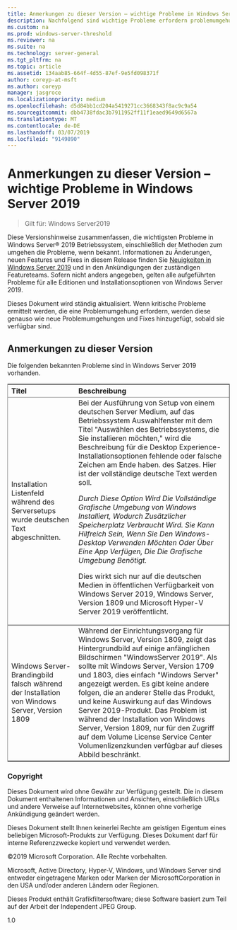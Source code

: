 ```yaml
---
title: Anmerkungen zu dieser Version – wichtige Probleme in Windows Server 2019
description: Nachfolgend sind wichtige Probleme erfordern problemumgehungen Abstürze, hängendem, Installation Fehler und Datenverluste vermeiden
ms.custom: na
ms.prod: windows-server-threshold
ms.reviewer: na
ms.suite: na
ms.technology: server-general
ms.tgt_pltfrm: na
ms.topic: article
ms.assetid: 134aab85-664f-4d55-87ef-9e5fd098371f
author: coreyp-at-msft
ms.author: coreyp
manager: jasgroce
ms.localizationpriority: medium
ms.openlocfilehash: d5d84bb1cd204a5419271cc3668343f8ac9c9a54
ms.sourcegitcommit: dbb4738fdac3b7911952ff11f1eaed9649d6567a
ms.translationtype: MT
ms.contentlocale: de-DE
ms.lasthandoff: 03/07/2019
ms.locfileid: "9149890"
---
```

# Anmerkungen zu dieser Version – wichtige Probleme in Windows Server 2019

>Gilt für: Windows Server2019

Diese Versionshinweise zusammenfassen, die wichtigsten Probleme in Windows Server&reg; 2019 Betriebssystem, einschließlich der Methoden zum umgehen die Probleme, wenn bekannt. Informationen zu Änderungen, neuen Features und Fixes in diesem Release finden Sie [Neuigkeiten in Windows Server 2019](whats-new-19.md) und in den Ankündigungen der zuständigen Featureteams. Sofern nicht anders angegeben, gelten alle aufgeführten Probleme für alle Editionen und Installationsoptionen von Windows Server 2019.  

Dieses Dokument wird ständig aktualisiert. Wenn kritische Probleme ermittelt werden, die eine Problemumgehung erfordern, werden diese genauso wie neue Problemumgehungen und Fixes hinzugefügt, sobald sie verfügbar sind.  
  
## Anmerkungen zu dieser Version
Die folgenden bekannten Probleme sind in Windows Server 2019 vorhanden. 
<table border="1" rules="rows">
  <thead align="left" valign="middle">
    <tr>
      <th>Titel</th>
      <th>Beschreibung</th>
    </tr>
  </thead>
  <tbody align="left" valign="middle">
    <tr>
      <td>Installation Listenfeld während des Serversetups wurde deutschen Text abgeschnitten.</td>
      <td>Bei der Ausführung von Setup von einem deutschen Server Medium, auf das Betriebssystem Auswahlfenster mit dem Titel "Auswählen des Betriebssystems, die Sie installieren möchten," wird die Beschreibung für die Desktop Experience-Installationsoptionen fehlende oder falsche Zeichen am Ende haben. des Satzes. Hier ist der vollständige deutsche Text werden soll.  
      <br/>
      <p><i>Durch Diese Option Wird Die Vollständige Grafische Umgebung von Windows Installiert, Wodurch Zusätzlicher Speicherplatz Verbraucht Wird. Sie Kann Hilfreich Sein, Wenn Sie Den Windows-Desktop Verwenden Möchten Oder Über Eine App Verfügen, Die Die Grafische Umgebung Benötigt.</i> </p>
      <p>Dies wirkt sich nur auf die deutschen Medien in öffentlichen Verfügbarkeit von Windows Server 2019, Windows Server, Version 1809 und Microsoft Hyper-V Server 2019 veröffentlicht.</p></td>
    </tr>
    <tr>
      <td>Windows Server-Brandingbild falsch während der Installation von Windows Server, Version 1809  </td>
      <td>Während der Einrichtungsvorgang für Windows Server, Version 1809, zeigt das Hintergrundbild auf einige anfänglichen Bildschirmen "WindowsServer 2019".  Als sollte mit Windows Server, Version 1709 und 1803, dies einfach "Windows Server" angezeigt werden.  Es gibt keine andere folgen, die an anderer Stelle das Produkt, und keine Auswirkung auf das Windows Server 2019-Produkt.  Das Problem ist während der Installation von Windows Server, Version 1809, nur für den Zugriff auf dem Volume License Service Center Volumenlizenzkunden verfügbar auf dieses Abbild beschränkt.  
      </td>
    </tr>
  </tbody>
</table>


### Copyright  
Dieses Dokument wird ohne Gewähr zur Verfügung gestellt. Die in diesem Dokument enthaltenen Informationen und Ansichten, einschließlich URLs und andere Verweise auf Internetwebsites, können ohne vorherige Ankündigung geändert werden.  

Dieses Dokument stellt Ihnen keinerlei Rechte am geistigen Eigentum eines beliebigen Microsoft-Produkts zur Verfügung. Dieses Dokument darf für interne Referenzzwecke kopiert und verwendet werden.  

&copy;2019 Microsoft Corporation. Alle Rechte vorbehalten.  

Microsoft, Active Directory, Hyper-V, Windows, und Windows Server sind entweder eingetragene Marken oder Marken der MicrosoftCorporation in den USA und/oder anderen Ländern oder Regionen.  

Dieses Produkt enthält Grafikfiltersoftware; diese Software basiert zum Teil auf der Arbeit der Independent JPEG Group.  


1.0  

